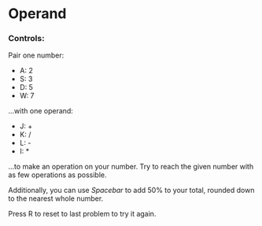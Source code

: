 # Operand
### Controls:
Pair one number:
- A: 2
- S: 3
- D: 5
- W: 7

...with one operand:
- J: +
- K: /
- L: -
- I: *

...to make an operation on your number. Try to reach the given number with as few operations as possible.

Additionally, you can use *Spacebar* to add 50% to your total, rounded down to the nearest whole number.

Press R to reset to last problem to try it again.